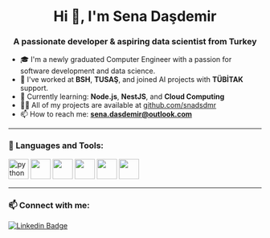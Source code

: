 <h1 align="center">Hi 👋, I'm Sena Daşdemir</h1>
<h3 align="center">A passionate developer & aspiring data scientist from Turkey</h3>

- 🎓 I'm a newly graduated Computer Engineer with a passion for software development and data science.
- 💼 I've worked at **BSH**, **TUSAŞ**, and joined AI projects with **TÜBİTAK** support.
- 🌱 Currently learning: **Node.js**, **NestJS**, and **Cloud Computing**
- 👨‍💻 All of my projects are available at [github.com/snadsdmr](https://github.com/snadsdmr)
- 📫 How to reach me: **sena.dasdemir@outlook.com**

---

### 🧰 Languages and Tools:
<p align="left">
  <img src="https://cdn.jsdelivr.net/gh/devicons/devicon/icons/python/python-original.svg" alt="python" width="40" height="40"/>
  <img src="https://cdn.jsdelivr.net/gh/devicons/devicon/icons/javascript/javascript-original.svg" width="40" height="40"/>
  <img src="https://cdn.jsdelivr.net/gh/devicons/devicon/icons/react/react-original.svg" width="40" height="40"/>
  <img src="https://cdn.jsdelivr.net/gh/devicons/devicon/icons/nodejs/nodejs-original.svg" width="40" height="40"/>
  <img src="https://cdn.jsdelivr.net/gh/devicons/devicon/icons/docker/docker-original.svg" width="40" height="40"/>
  <img src="https://cdn.jsdelivr.net/gh/devicons/devicon/icons/postgresql/postgresql-original.svg" width="40" height="40"/>
</p>

---

### 📫 Connect with me:

[![Linkedin Badge](https://img.shields.io/badge/-SenaDaşdemir-blue?style=flat-square&logo=Linkedin&logoColor=white&link=https://linkedin.com/in/sena-dasdemir/)](https://linkedin.com/in/sena-dasdemir/)
